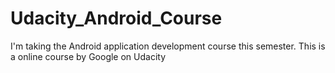 # Udacity_Android_Course
I'm taking the Android application development course this semester. This is a online course by Google on Udacity
